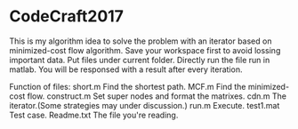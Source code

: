 # CodeCraft2017
This is my algorithm idea to solve the problem with an iterator based on minimized-cost flow algorithm.
Save your workspace first to avoid lossing important data.
Put files under current folder.
Directly run the file run in matlab.
You will be responsed with a result after every iteration.

Function of files:
short.m		Find the shortest path.
MCF.m		Find the minimized-cost flow.
construct.m	Set super nodes and format the matrixes.
cdn.m		The iterator.(Some strategies may under discussion.)
run.m		Execute.
test1.mat	Test case.
Readme.txt	The file you're reading.
